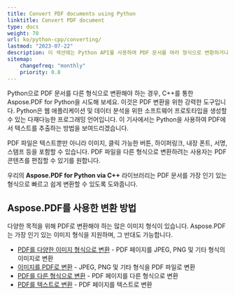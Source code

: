 ```yaml
---
title: Convert PDF documents using Python
linktitle: Convert PDF document
type: docs
weight: 70
url: ko/python-cpp/converting/
lastmod: "2023-07-22"
description: 이 섹션에는 Python API를 사용하여 PDF 문서를 여러 형식으로 변환하거나 그 반대로 변환하는 것과 관련된 기사들이 포함되어 있습니다.
sitemap:
    changefreq: "monthly"
    priority: 0.8
---
```


Python으로 PDF 문서를 다른 형식으로 변환해야 하는 경우, C++를 통한 Aspose.PDF for Python을 시도해 보세요. 이것은 PDF 변환을 위한 강력한 도구입니다. Python은 웹 애플리케이션 및 데이터 분석을 위한 소프트웨어 프로토타입을 생성할 수 있는 다재다능한 프로그래밍 언어입니다. 이 기사에서는 Python을 사용하여 PDF에서 텍스트를 추출하는 방법을 보여드리겠습니다.

PDF 파일은 텍스트뿐만 아니라 이미지, 클릭 가능한 버튼, 하이퍼링크, 내장 폰트, 서명, 스탬프 등을 포함할 수 있습니다. PDF 파일을 다른 형식으로 변환하려는 사용자는 PDF 콘텐츠를 편집할 수 있기를 원합니다.

우리의 **Aspose.PDF for Python via C++** 라이브러리는 PDF 문서를 가장 인기 있는 형식으로 빠르고 쉽게 변환할 수 있도록 도와줍니다.

## Aspose.PDF를 사용한 변환 방법

다양한 목적을 위해 PDF로 변환해야 하는 많은 이미지 형식이 있습니다. Aspose.PDF는 가장 인기 있는 이미지 형식을 지원하며, 그 반대도 가능합니다.

- [PDF를 다양한 이미지 형식으로 변환](/pdf/python-cpp/convert-pdf-to-images-format/) - PDF 페이지를 JPEG, PNG 및 기타 형식의 이미지로 변환
- [이미지를 PDF로 변환](/pdf/python-cpp/convert-image-to-pdf/) - JPEG, PNG 및 기타 형식을 PDF 파일로 변환
- [PDF를 다른 형식으로 변환](/pdf/python-cpp/convert-pdf-to-other-files/) - PDF 페이지를 다른 형식으로 변환
- [PDF를 텍스트로 변환](/pdf/python-cpp/convert-pdf-to-txt/) - PDF 페이지를 텍스트로 변환